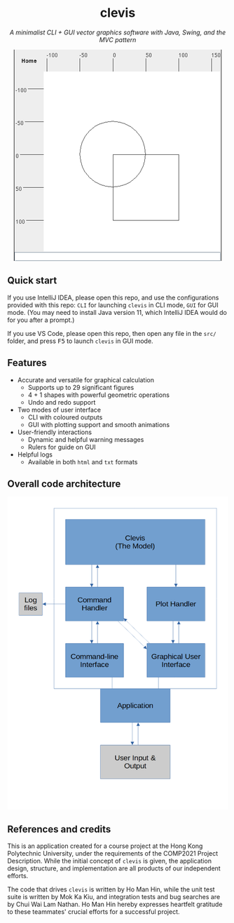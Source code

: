 <div align="center">

<h1>clevis</h1>

_A minimalist CLI + GUI vector graphics software
with Java, Swing, and the MVC pattern_

![screenshot](./screenshot.png)

</div>

## Quick start

If you use IntelliJ IDEA, please open this repo,
and use the configurations provided with this repo:
`CLI` for launching `clevis` in CLI mode,
`GUI` for GUI mode.
(You may need to install Java version 11,
which IntelliJ IDEA would do for you after a prompt.)

If you use VS Code, please open this repo,
then open any file in the `src/` folder,
and press <kbd>F5</kbd> to launch `clevis` in GUI mode.

## Features

- Accurate and versatile for graphical calculation
  - Supports up to 29 significant figures
  - 4 + 1 shapes with powerful geometric operations
  - Undo and redo support
- Two modes of user interface
  - CLI with coloured outputs
  - GUI with plotting support and smooth animations
- User-friendly interactions
  - Dynamic and helpful warning messages
  - Rulers for guide on GUI
- Helpful logs
  - Available in both `html` and `txt` formats

## Overall code architecture

![architecture diagram](./diagram.png)

## References and credits

This is an application created for a course project
at the Hong Kong Polytechnic University,
under the requirements of the COMP2021 Project Description.
While the initial concept of `clevis` is given,
the application design, structure, and implementation are all products of our independent efforts.

The code that drives `clevis` is written by Ho Man Hin,
while the unit test suite is written by Mok Ka Kiu,
and integration tests and bug searches are by Chui Wai Lam Nathan.
Ho Man Hin hereby expresses heartfelt gratitude
to these teammates' crucial efforts for a successful project.
